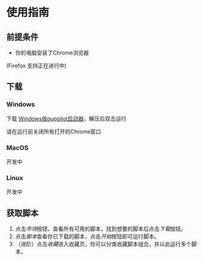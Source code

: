 # 使用指南

## 前提条件

- 你的电脑安装了Chrome浏览器

(Firefox 支持正在进行中)

## 下载

### Windows

下载 [Windows版puppilot启动器](https://s.puppilot.org/launcher/0.1.1/puppilot-windows-x86_64.zip)，解压后双击运行

请在运行前关闭所有打开的Chrome窗口

### MacOS

开发中

### Linux

开发中

## 获取脚本

1. 点击*市场*按钮，查看所有可用的脚本，找到想要的脚本后点击*下载*按钮。
1. 点击*脚本*查看你已下载的脚本，点击*开始*按钮即可运行脚本。
1. （进阶）点击*收藏*进入收藏页，你可以分类收藏脚本组合，并以此运行多个脚本。
